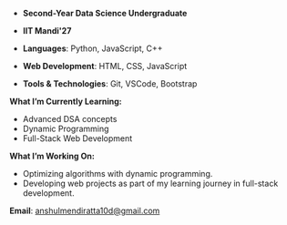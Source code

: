- **Second-Year Data Science Undergraduate**
- **IIT Mandi'27**

- **Languages**: Python, JavaScript, C++
- **Web Development**: HTML, CSS, JavaScript
- **Tools & Technologies**: Git, VSCode, Bootstrap

**What I’m Currently Learning:**  
- Advanced DSA concepts  
- Dynamic Programming  
- Full-Stack Web Development

**What I’m Working On:**  
- Optimizing algorithms with dynamic programming.  
- Developing web projects as part of my learning journey in full-stack development.

**Email**: [anshulmendiratta10d@gmail.com](mailto:anshulmendiratta10d@gmail.com)  
